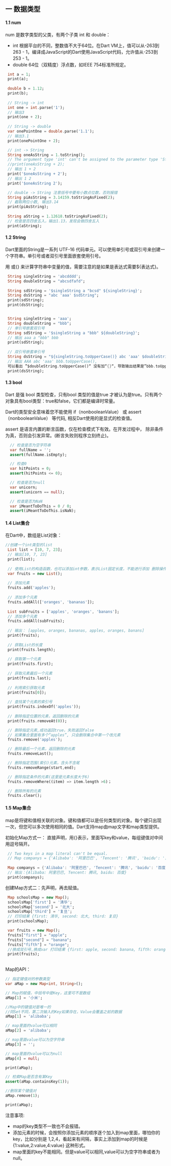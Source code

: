 ## 一 数据类型

#### 1.1 num

num 是数字类型的父类，有两个子类 int 和 double：
- int 根据平台的不同，整数值不大于64位。在Dart VM上，值可以从-263到263 - 1，编译成JavaScript的Dart使用JavaScript代码，允许值从-253到253 - 1。
- double 64位（双精度）浮点数，如IEEE 754标准所规定。

```dart
 int a = 1;
 print(a);
 
 double b = 1.12;
 print(b);
 
 // String -> int
 int one = int.parse('1');
 // 输出3
 print(one + 2);
 
 // String -> double
 var onePointOne = double.parse('1.1');
 // 输出3.1
 print(onePointOne + 2);

 // int -> String
 String oneAsString = 1.toString();
 // The argument type 'int' can't be assigned to the parameter type 'String'
 //print(oneAsString + 2);
 // 输出 1 + 2
 print('$oneAsString + 2');
 // 输出 1 2
 print('$oneAsString 2');

 // double -> String 注意括号中要有小数点位数，否则报错
 String piAsString = 3.14159.toStringAsFixed(2);
 // 截取两位小数, 输出3.14
 print(piAsString);
 
 String aString = 1.12618.toStringAsFixed(2);
 // 检查是否四舍五入，输出1.13，发现会做四舍五入
 print(aString);
```

#### 1.2 String

Dart里面的String是一系列 UTF-16 代码单元。可以使用单引号或双引号来创建一个字符串。单引号或者双引号里面嵌套使用引号。  

用 或{} 来计算字符串中变量的值，需要注意的是如果是表达式需要${表达式}。
```dart
 String singleString = 'abcdddd';
 String doubleString = "abcsdfafd";
 
 String sdString = '$singleString a "bcsd" ${singleString}';
 String dsString = "abc 'aaa' $sdString";
 print(sdString);
 print(dsString);


 String singleString = 'aaa';
 String doubleString = "bbb";
 // 单引号嵌套双引号
 String sdString = '$singleString a "bbb" ${doubleString}';
 // 输出 aaa a "bbb" bbb
 print(sdString);
 
 // 双引号嵌套单引号
 String dsString = "${singleString.toUpperCase()} abc 'aaa' $doubleString.toUpperCase()";
 // 输出 AAA abc 'aaa' bbb.toUpperCase(), 
 可以看出 ”$doubleString.toUpperCase()“ 没有加“{}“，导致输出结果是”bbb.toUpperCase()“
 print(dsString);
```

#### 1.3 bool

Dart 是强 bool 类型检查，只有bool 类型的值是true 才被认为是true。只有两个对象具有bool类型：true和false，它们都是编译时常量。  

Dart的类型安全意味着您不能使用 if（nonbooleanValue） 或 assert（nonbooleanValue） 等代码, 相反Dart使用的是显式的检查值。  

assert 是语言内置的断言函数，仅在检查模式下有效。在开发过程中， 除非条件为真，否则会引发异常。(断言失败则程序立刻终止)。  

```dart
  // 检查是否为空字符串
  var fullName = '';
  assert(fullName.isEmpty);

  // 检查0
  var hitPoints = 0;
  assert(hitPoints <= 0);

  // 检查是否为null
  var unicorn;
  assert(unicorn == null);

  // 检查是否为NaN
  var iMeantToDoThis = 0 / 0;
  assert(iMeantToDoThis.isNaN);

```

#### 1.4 List集合

在Dart中，数组是List对象：
```dart
//创建一个int类型的list
 List list = [10, 7, 23];
 // 输出[10, 7, 23]
 print(list);
 
 // 使用List的构造函数，也可以添加int参数，表示List固定长度，不能进行添加 删除操作
 var fruits = new List();
 
 // 添加元素
 fruits.add('apples');
 
 // 添加多个元素
 fruits.addAll(['oranges', 'bananas']);
 
 List subFruits = ['apples', 'oranges', 'banans'];
 // 添加多个元素
 fruits.addAll(subFruits);
 
 // 输出： [apples, oranges, bananas, apples, oranges, banans]
 print(fruits);
 
 // 获取List的长度
 print(fruits.length);
 
 // 获取第一个元素
 print(fruits.first);
 
 // 获取元素最后一个元素
 print(fruits.last);
 
 // 利用索引获取元素
 print(fruits[0]);
 
 // 查找某个元素的索引号
 print(fruits.indexOf('apples'));
 
 // 删除指定位置的元素，返回删除的元素
 print(fruits.removeAt(0));

 // 删除指定元素,成功返回true，失败返回false
 // 如果集合里面有多个“apples”, 只会删除集合中第一个改元素
 fruits.remove('apples');

 // 删除最后一个元素，返回删除的元素
 fruits.removeLast();

 // 删除指定范围(索引)元素，含头不含尾
 fruits.removeRange(start,end);

 // 删除指定条件的元素(这里是元素长度大于6)
 fruits.removeWhere((item) => item.length >6)；

 // 删除所有的元素
 fruits.clear();
```

#### 1.5 Map集合

map是将键和值相关联的对象。键和值都可以是任何类型的对象。每个键只出现一次，但您可以多次使用相同的值。Dart支持map由map文字和map类型提供。  

初始化Map方式一： 直接声明，用{}表示，里面写key和value，每组键值对中间用逗号隔开。
```dart
 // Two keys in a map literal can't be equal.
 // Map companys = {'Alibaba': '阿里巴巴', 'Tencent': '腾讯', 'baidu': '百度', 'Alibaba': '钉钉', 'Tenect': 'qq-music'};
 
 Map companys = {'Alibaba': '阿里巴巴', 'Tencent': '腾讯', 'baidu': '百度'};
 // 输出：{Alibaba: 阿里巴巴, Tencent: 腾讯, baidu: 百度}
 print(companys);

```

创建Map方式二：先声明，再去赋值。
```dart
 Map schoolsMap = new Map();
 schoolsMap['first'] = '清华';
 schoolsMap['second'] = '北大';
 schoolsMap['third'] = '复旦';
 // 打印结果 {first: 清华, second: 北大, third: 复旦}
 print(schoolsMap);

 var fruits = new Map();
 fruits["first"] = "apple";
 fruits["second"] = "banana";
 fruits["fifth"] = "orange";
 //换成双引号,换成var 打印结果 {first: apple, second: banana, fifth: orange}
 print(fruits);
    
```

Map的API：
```dart
// 指定键值对的参数类型
var aMap = new Map<int, String>();

// Map的赋值，中括号中是Key，这里可不是数组
aMap[1] = '小米';

//Map中的键值对是唯一的
//同Set不同，第二次输入的Key如果存在，Value会覆盖之前的数据
aMap[1] = 'alibaba';

// map里面的value可以相同
aMap[2] = 'alibaba';

// map里面value可以为空字符串
aMap[3] = '';

// map里面的value可以为null
aMap[4] = null;

print(aMap);

// 检索Map是否含有某Key
assert(aMap.containsKey(1));

//删除某个键值对
aMap.remove(1); 

print(aMap);  
```

注意事项:
- map的key类型不一致也不会报错。
- 添加元素的时候，会按照你添加元素的顺序逐个加入到map里面，哪怕你的key，比如分别是 1,2,4，看起来有间隔，事实上添加到map的时候是{1:value,2:value,4:value} 这种形式。
- map里面的key不能相同。但是value可以相同,value可以为空字符串或者为null。
